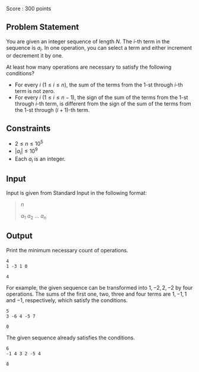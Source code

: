 Score : $300$ points

## Problem Statement

You are given an integer sequence of length $N$. The $i$-th term in the sequence is $a_i$.
In one operation, you can select a term and either increment or decrement it by one.

At least how many operations are necessary to satisfy the following conditions?

- For every $i$ $(1 \leq i \leq n)$, the sum of the terms from the $1$-st through $i$-th term is not zero.
- For every $i$ $(1 \leq i \leq n-1)$, the sign of the sum of the terms from the $1$-st through $i$-th term, is different from the sign of the sum of the terms from the $1$-st through $(i+1)$-th term.

## Constraints

- $2 \leq n \leq 10^5$
- $|a_i| \leq 10^9$
- Each $a_i$ is an integer.

## Input

Input is given from Standard Input in the following format:

> $n$
> 
> $a_1$ $a_2$ $...$ $a_n$

## Output

Print the minimum necessary count of operations.

```input1
4
1 -3 1 0
```

```output1
4
```

For example, the given sequence can be transformed into $1, -2, 2, -2$ by four operations. The sums of the first one, two, three and four terms are $1, -1, 1$ and $-1$, respectively, which satisfy the conditions.

```input2
5
3 -6 4 -5 7
```

```output2
0
```

The given sequence already satisfies the conditions.

```input3
6
-1 4 3 2 -5 4
```

```output3
8
```